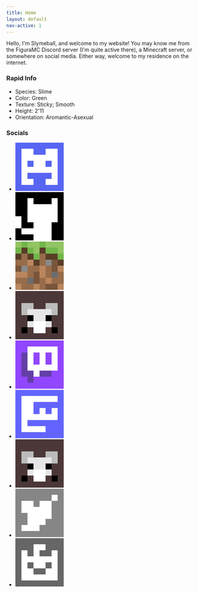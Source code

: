 ```yaml
---
title: Home
layout: default
nav-active: 1
---
```


Hello, I'm Slymeball, and welcome to my website! You may know me from the FiguraMC Discord server (I'm quite active there), a Minecraft server, or somewhere on social media. Either way, welcome to my residence on the internet.

### Rapid Info

- Species: Slime
- Color: Green
- Texture: Sticky; Smooth
- Height: 2'11
- Orientation: Aromantic-Asexual

### Socials

<ul class="image-stack">
    <li><a href="https://discord.com/users/318397849006112768"><img src="https://github.com/Slymeball/pixel-icons/blob/main/128/discord.png?raw=true"></a></li>
    <li><a href="https://github.com/Slymeball"><img src="https://github.com/Slymeball/pixel-icons/blob/main/128/github.png?raw=true"></a></li>
    <li><a href="https://namemc.com/profile/Slymeball.1"><img src="https://github.com/Slymeball/pixel-icons/blob/main/128/minecraft.png?raw=true"></a></li>
    <li><a href="https://lemmy.world/u/slyme"><img src="https://github.com/Slymeball/pixel-icons/blob/main/128/lemmy.png?raw=true"></a></li>
    <li><a href="https://twitch.tv/BallOfSlyme"><img src="https://github.com/Slymeball/pixel-icons/blob/main/128/twitch.png?raw=true"></a></li>
    <li><a href="https://mstdn.social/@slyme"><img src="https://github.com/Slymeball/pixel-icons/blob/main/128/mastodon.png?raw=true"></a></li>
    <li><a href="https://lemmy.world/u/slyme"><img src="https://github.com/Slymeball/pixel-icons/blob/main/128/lemmy.png?raw=true"></a></li>
    <li><a href="https://twitter.com/Slymeballl"><img src="https://github.com/Slymeball/pixel-icons/blob/main/128/twitter.png?raw=true" style="filter: grayscale(1);"></a></li>
    <li><a href="https://reddit.com/u/EdbAndZmbfid"><img src="https://github.com/Slymeball/pixel-icons/blob/main/128/reddit.png?raw=true" style="filter: grayscale(1);"></a></li>
</ul>

